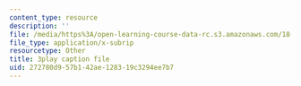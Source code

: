 ```yaml
---
content_type: resource
description: ''
file: /media/https%3A/open-learning-course-data-rc.s3.amazonaws.com/18-03sc-differential-equations-fall-2011/272780d957b142ae128319c3294ee7b7_MCrDzhpu3-s.srt
file_type: application/x-subrip
resourcetype: Other
title: 3play caption file
uid: 272780d9-57b1-42ae-1283-19c3294ee7b7
---
```

